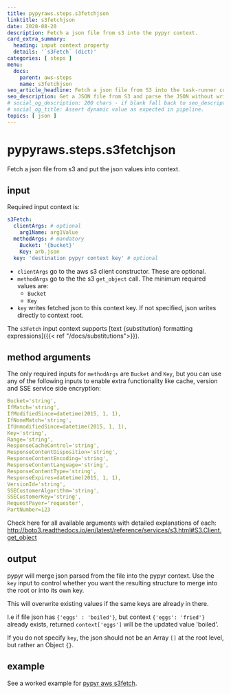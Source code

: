 ```yaml
---
title: pypyraws.steps.s3fetchjson
linktitle: s3fetchjson
date: 2020-08-20
description: Fetch a json file from s3 into the pypyr context.
card_extra_summary:
  heading: input context property
  details: '`s3Fetch` (dict)'
categories: [ steps ]
menu:
  docs:
    parent: aws-steps
    name: s3fetchjson
seo_article_headline: Fetch a json file from S3 into the task-runner context.
seo_description: Get a JSON file from S3 and parse the JSON without writing code. 
# social_og_description: 200 chars - if blank fall back to seo_description then description
# social_og_title: Assert dynamic value as expected in pipeline.
topics: [ json ]
---
```

# pypyraws.steps.s3fetchjson
Fetch a json file from s3 and put the json values into context.

## input
Required input context is:

```yaml
s3Fetch:
  clientArgs: # optional
    arg1Name: arg1Value
  methodArgs: # mandatory
    Bucket: '{bucket}'
    Key: arb.json
  key: 'destination pypyr context key' # optional
```

- `clientArgs` go to the aws s3 client constructor. These are optional.
- `methodArgs` go to the the s3 `get_object` call. The minimum required 
   values are:
    - `Bucket`
    - `Key`
- `key` writes fetched json to this context key. If not specified, json 
  writes directly to context root.

The `s3Fetch` input context supports [text {substitution} formatting expressions]({{< ref "/docs/substitutions">}}).

## method arguments
The only required inputs for `methodArgs` are `Bucket` and `Key`, but you can 
use any of the following inputs to enable extra functionality like cache, 
version and SSE service side encryption:

```yaml
Bucket='string',
IfMatch='string',
IfModifiedSince=datetime(2015, 1, 1),
IfNoneMatch='string',
IfUnmodifiedSince=datetime(2015, 1, 1),
Key='string',
Range='string',
ResponseCacheControl='string',
ResponseContentDisposition='string',
ResponseContentEncoding='string',
ResponseContentLanguage='string',
ResponseContentType='string',
ResponseExpires=datetime(2015, 1, 1),
VersionId='string',
SSECustomerAlgorithm='string',
SSECustomerKey='string',
RequestPayer='requester',
PartNumber=123
```


Check here for all available arguments with detailed explanations of each: 
<http://boto3.readthedocs.io/en/latest/reference/services/s3.html#S3.Client.get_object>

## output
pypyr will merge json parsed from the file into the pypyr context. Use the 
`key` input to control whether you want the resulting structure to merge into 
the root or into its own key.

This will overwrite existing values if the same keys are already in there.

I.e if file json has `{'eggs' : 'boiled'}`, but context
`{'eggs': 'fried'}` already exists, returned `context['eggs']` will be the 
updated value 'boiled'.

If you do not specify `key`, the json should not be an Array `[]` at the 
root level, but rather an Object `{}`.

## example
See a worked example for 
[pypyr aws s3fetch](https://github.com/pypyr/pypyr-example/blob/master/pipelines/aws-s3fetch.yaml).